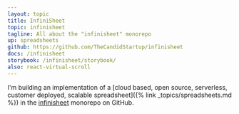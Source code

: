 ```yaml
---
layout: topic
title: InfiniSheet
topic: infinisheet
tagline: All about the "infinisheet" monorepo
up: spreadsheets
github: https://github.com/TheCandidStartup/infinisheet
docs: /infinisheet
storybook: /infinisheet/storybook/
also: react-virtual-scroll
---
```


I'm building an implementation of a [cloud based, open source, serverless, customer deployed, scalable spreadsheet]({% link _topics/spreadsheets.md %}) in the [infinisheet](https://github.com/TheCandidStartup/infinisheet) monorepo on GitHub. 
